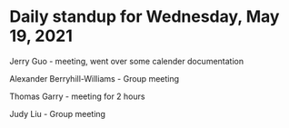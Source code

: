 # Daily standup for Wednesday, May 19, 2021

Jerry Guo - meeting, went over some calender documentation

Alexander Berryhill-Williams - Group meeting

Thomas Garry - meeting for 2 hours

Judy Liu - Group meeting
